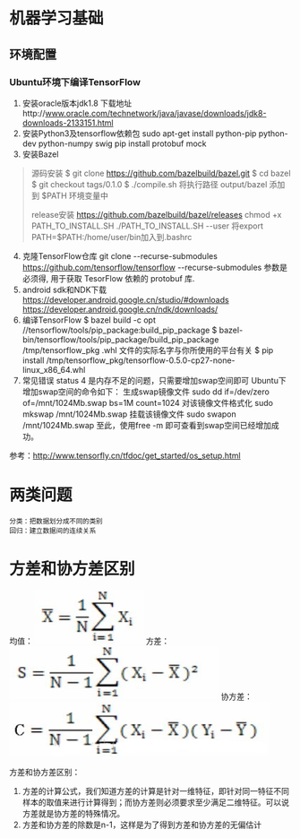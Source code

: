 # 机器学习基础
## 环境配置
### Ubuntu环境下编译TensorFlow
1. 安装oracle版本jdk1.8 下载地址http://www.oracle.com/technetwork/java/javase/downloads/jdk8-downloads-2133151.html
2. 安装Python3及tensorflow依赖包
sudo apt-get install python-pip python-dev python-numpy swig
pip install protobuf mock
3. 安装Bazel
>源码安装
$ git clone https://github.com/bazelbuild/bazel.git
$ cd bazel
$ git checkout tags/0.1.0
$ ./compile.sh
将执行路径 output/bazel 添加到 $PATH 环境变量中
>
>release安装
https://github.com/bazelbuild/bazel/releases
chmod +x PATH_TO_INSTALL.SH
./PATH_TO_INSTALL.SH --user
将export PATH=$PATH:/home/user/bin加入到.bashrc
4. 克隆TensorFlow仓库
git clone --recurse-submodules https://github.com/tensorflow/tensorflow
--recurse-submodules 参数是必须得, 用于获取 TesorFlow 依赖的 protobuf 库.
5. android sdk和NDK下载
https://developer.android.google.cn/studio/#downloads
https://developer.android.google.cn/ndk/downloads/
6. 编译TensorFlow
$ bazel build -c opt //tensorflow/tools/pip_package:build_pip_package
$ bazel-bin/tensorflow/tools/pip_package/build_pip_package /tmp/tensorflow_pkg
.whl 文件的实际名字与你所使用的平台有关
$ pip install /tmp/tensorflow_pkg/tensorflow-0.5.0-cp27-none-linux_x86_64.whl
7. 常见错误
status 4 是内存不足的问题，只需要增加swap空间即可
Ubuntu下增加swap空间的命令如下：
生成swap镜像文件
sudo dd if=/dev/zero of=/mnt/1024Mb.swap bs=1M count=1024
对该镜像文件格式化
sudo mkswap /mnt/1024Mb.swap
挂载该镜像文件 
sudo swapon /mnt/1024Mb.swap
至此，使用free -m 即可查看到swap空间已经增加成功。

参考：http://www.tensorfly.cn/tfdoc/get_started/os_setup.html


# 两类问题

    分类：把数据划分成不同的类别
    回归：建立数据间的连续关系

# 方差和协方差区别
均值：
![](image/junzhi.png)
方差：
![](image/fangcha.png)
协方差：
![](image/xiefangcha.png)

方差和协方差区别：
1. 方差的计算公式，我们知道方差的计算是针对一维特征，即针对同一特征不同样本的取值来进行计算得到；而协方差则必须要求至少满足二维特征。可以说方差就是协方差的特殊情况。　
2. 方差和协方差的除数是n-1，这样是为了得到方差和协方差的无偏估计

